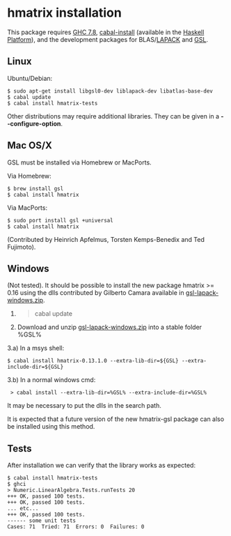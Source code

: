# hmatrix installation

This package requires [GHC 7.8](http://www.haskell.org/ghc), [cabal-install](http://www.haskell.org/haskellwiki/Cabal-Install) (available in the [Haskell Platform](http://hackage.haskell.org/platform)), and the development packages for BLAS/[LAPACK](http://www.netlib.org/lapack) and [GSL](http://www.gnu.org/software/gsl).

## Linux ##################################################

Ubuntu/Debian:

    $ sudo apt-get install libgsl0-dev liblapack-dev libatlas-base-dev
    $ cabal update
    $ cabal install hmatrix-tests

Other distributions may require additional libraries. They can be given in a **--configure-option**.

## Mac OS/X ###############################################

GSL must be installed via Homebrew or MacPorts.

Via Homebrew:

    $ brew install gsl
    $ cabal install hmatrix

Via MacPorts:

    $ sudo port install gsl +universal
    $ cabal install hmatrix

(Contributed by Heinrich Apfelmus, Torsten Kemps-Benedix and Ted Fujimoto).

## Windows ###############################################

(Not tested). It should be possible to install the new package hmatrix >= 0.16 using
the dlls contributed by Gilberto Camara available in [gsl-lapack-windows.zip][winpack].

1) > cabal update

2) Download and unzip [gsl-lapack-windows.zip][winpack] into a stable folder %GSL%

3.a) In a msys shell:

    $ cabal install hmatrix-0.13.1.0 --extra-lib-dir=${GSL} --extra-include-dir=${GSL}

3.b) In a normal windows cmd:

     > cabal install --extra-lib-dir=%GSL% --extra-include-dir=%GSL%

It may be necessary to put the dlls in the search path.

It is expected that a future version of the new hmatrix-gsl package can also be installed
using this method.

[winpack]: https://github.com/downloads/AlbertoRuiz/hmatrix/gsl-lapack-windows.zip

## Tests ###############################################

After installation we can verify that the library works as expected:

    $ cabal install hmatrix-tests
    $ ghci
    > Numeric.LinearAlgebra.Tests.runTests 20
    +++ OK, passed 100 tests.
    +++ OK, passed 100 tests.
    ... etc...
    +++ OK, passed 100 tests.
    ------ some unit tests
    Cases: 71  Tried: 71  Errors: 0  Failures: 0

